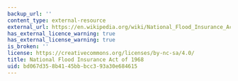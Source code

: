 ```yaml
---
backup_url: ''
content_type: external-resource
external_url: https://en.wikipedia.org/wiki/National_Flood_Insurance_Act_of_1968
has_external_licence_warning: true
has_external_license_warning: true
is_broken: ''
license: https://creativecommons.org/licenses/by-nc-sa/4.0/
title: National Flood Insurance Act of 1968
uid: bd067d35-8b41-45bb-bcc3-93a30e684615
---
```

